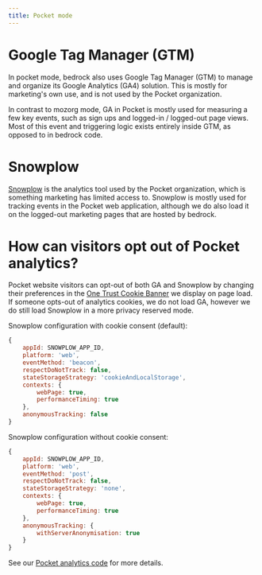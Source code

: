 ```yaml
---
title: Pocket mode
---
```


# Google Tag Manager (GTM)

In pocket mode, bedrock also uses Google Tag Manager (GTM) to manage and
organize its Google Analytics (GA4) solution. This is mostly for
marketing's own use, and is not used by the Pocket organization.

In contrast to mozorg mode, GA in Pocket is mostly used for measuring a
few key events, such as sign ups and logged-in / logged-out page views.
Most of this event and triggering logic exists entirely inside GTM, as
opposed to in bedrock code.

# Snowplow

[Snowplow](https://snowplow.io/) is the analytics tool used by the
Pocket organization, which is something marketing has limited access to.
Snowplow is mostly used for tracking events in the Pocket web
application, although we do also load it on the logged-out marketing
pages that are hosted by bedrock.

# How can visitors opt out of Pocket analytics?

Pocket website visitors can opt-out of both GA and Snowplow by changing
their preferences in the [One Trust Cookie
Banner](https://www.onetrust.com/) we display on page load. If someone
opts-out of analytics cookies, we do not load GA, however we do still
load Snowplow in a more privacy reserved mode.

Snowplow configuration with cookie consent (default):

``` javascript
{
    appId: SNOWPLOW_APP_ID,
    platform: 'web',
    eventMethod: 'beacon',
    respectDoNotTrack: false,
    stateStorageStrategy: 'cookieAndLocalStorage',
    contexts: {
        webPage: true,
        performanceTiming: true
    },
    anonymousTracking: false
}
```

Snowplow configuration without cookie consent:

``` javascript
{
    appId: SNOWPLOW_APP_ID,
    platform: 'web',
    eventMethod: 'post',
    respectDoNotTrack: false,
    stateStorageStrategy: 'none',
    contexts: {
        webPage: true,
        performanceTiming: true
    },
    anonymousTracking: {
        withServerAnonymisation: true
    }
}
```

See our [Pocket analytics
code](https://github.com/mozilla/bedrock/blob/main/media/js/pocket/analytics.es6.js)
for more details.
